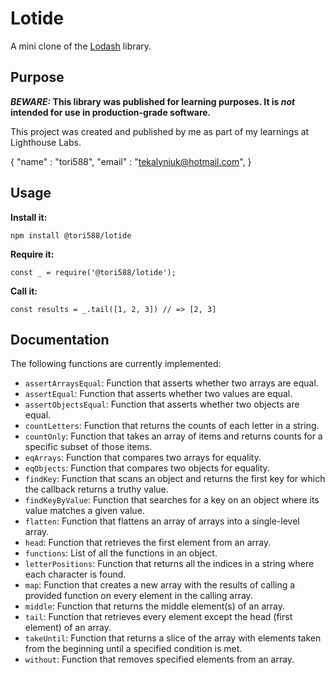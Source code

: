 # Lotide

A mini clone of the [Lodash](https://lodash.com) library.

## Purpose

**_BEWARE:_ This library was published for learning purposes. It is _not_ intended for use in production-grade software.**

This project was created and published by me as part of my learnings at Lighthouse Labs.

{
  "name" : "tori588",
  "email" : "tekalyniuk@hotmail.com",
}

## Usage

**Install it:**

`npm install @tori588/lotide`

**Require it:**

`const _ = require('@tori588/lotide');`

**Call it:**

`const results = _.tail([1, 2, 3]) // => [2, 3]`

## Documentation

The following functions are currently implemented:

* `assertArraysEqual`: Function that asserts whether two arrays are equal.
* `assertEqual`: Function that asserts whether two values are equal.
* `assertObjectsEqual`: Function that asserts whether two objects are equal.
* `countLetters`: Function that returns the counts of each letter in a string.
* `countOnly`: Function that takes an array of items and returns counts for a specific subset of those items.
* `eqArrays`: Function that compares two arrays for equality.
* `eqObjects`: Function that compares two objects for equality.
* `findKey`: Function that scans an object and returns the first key for which the callback returns a truthy value.
* `findKeyByValue`: Function that searches for a key on an object where its value matches a given value.
* `flatten`: Function that flattens an array of arrays into a single-level array.
* `head`: Function that retrieves the first element from an array.
* `functions`: List of all the functions in an object.
* `letterPositions`: Function that returns all the indices in a string where each character is found.
* `map`: Function that creates a new array with the results of calling a provided function on every element in the calling array.
* `middle`: Function that returns the middle element(s) of an array.
* `tail`: Function that retrieves every element except the head (first element) of an array.
* `takeUntil`: Function that returns a slice of the array with elements taken from the beginning until a specified condition is met.
* `without`: Function that removes specified elements from an array.

